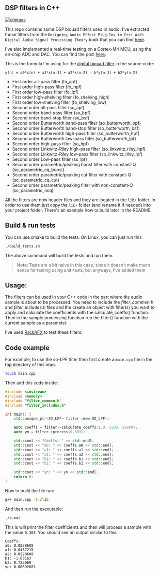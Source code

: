 DSP filters in C++
----

[![dimtass](https://circleci.com/gh/dimtass/DSP-Cpp-filters.svg?style=svg)](https://circleci.com/gh/dimtass/DSP-Cpp-filters)

This repo contains some DSP biquad filters used in audio. I've extracted those
filters from the `Designing Audio Effect Plug-Ins in C++: With Digital Audio Signal Processing Theory`
book that you can find [here](https://www.amazon.com/Designing-Audio-Effect-Plug-Ins-Processing/dp/0240825152).

I've also implemented a real-time testing on a Cortex-M4 MCU, using the on-chip ADC and DAC. You can find the post [here](https://www.stupid-projects.com/biquad-audio-dsp-filters-using-stm32f303cc-black-pill/).

This is the formula I'm using for the [digital biquad filter](https://en.wikipedia.org/wiki/Digital_biquad_filter)
in the source code:
```
y(n) = a0*x(n) + a1*x(n-1) + a2*x(n-2) - b*y(n-1) + b2*y(n-2)
```

- First order all-pass filter (fo_apf)
- First order high-pass filter (fo_hpf)
- First order low-pass filter (fo_lpf)
- First order high-shelving filter (fo_shelving_high)
- First order low-shelving filter (fo_shelving_low)
- Second order all-pass filter (so_apf)
- Second order band-pass filter (so_bpf)
- Second order band-stop filter (so_bsf)
- Second order Butterworth band-pass filter (so_butterworth_bpf)
- Second order Butterworth band-stop filter (so_butterworth_bsf)
- Second order Butterworth high-pass filter (so_butterworth_hpf)
- Second order Butterworth low-pass filter (so_butterworth_lpf)
- Second order high-pass filter (so_hpf)
- Second order Linkwitz-Riley high-pass filter (so_linkwitz_riley_hpf)
- Second order Linkwitz-Riley low-pass filter (so_linkwitz_riley_lpf)
- Second order Low-pass filter (so_lpf)
- Second order parametric/peaking boost filter with constant-Q (so_parametric_cq_boost)
- Second order parametric/peaking cut filter with constant-Q (so_parametric_cq_cut)
- Second order parametric/peaking filter with non-constant-Q (so_parametric_ncq)

All the filters are now header files and they are located in the `lib/` folder.
In order to use them just copy the `lib/` folder (and rename it if needed) into
your project folder. There's an example how to build later in the README.

## Build & run tests
You can use cmake to build the tests. On Linux, you can just run this:
```sh
./build_tests.sh
```

The above command will build the tests and run them.

> Note: Tests are a bit naive in this case, since it doesn't make
much sense for testing using unit-tests, but anyways, I've added them

## Usage:
The filters can be used in your C++ code in the part where the audio sample is about to be processed. You need to include the _filter_common.h_ and _filter_includes.h_ files and the create an object with filter(s) you want to apply and calculate the coefficients with the calculate_coeffs() function. Then in the sample processing function run the filter() function with the current sample as a parameter.

I've used [RackAFX](http://www.willpirkle.com/rackafx/) to test these filters.

## Code example
For example, to use the so-LPF filter then first create a `main.cpp` file
in the top directory of this repo.

```sh
touch main.cpp
```

Then add this code inside:

```cpp
#include <iostream>
#include <memory>
#include "filter_common.h"
#include "filter_includes.h"

int main() {
    std::unique_ptr<SO_LPF> filter (new SO_LPF);

    auto coeffs = filter->calculate_coeffs(1.0, 5000, 96000);
    auto yn = filter->process(0.303);

    std::cout << "Coeffs: " << std::endl;
    std::cout << "a0: " << coeffs.a0 << std::endl;
    std::cout << "a1: " << coeffs.a1 << std::endl;
    std::cout << "a2: " << coeffs.a2 << std::endl;
    std::cout << "b1: " << coeffs.b1 << std::endl;
    std::cout << "b2: " << coeffs.b2 << std::endl;

    std::cout << "yn: " << yn << std::endl;
    return 0;
}
```

Now to build the file run:
```sh
g++ main.cpp -I./lib
```

And then run the executable:
```sh
./a.out
```

This is will print the filter coefficients and then will process
a sample with the value `0.303`. You should see an output similar
to this:

```
Coeffs: 
a0: 0.0228608
a1: 0.0457215
a2: 0.0228608
b1: -1.63163
b2: 0.723069
yn: 0.00692681
```
